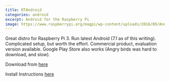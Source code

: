 ```yaml
---
title: RTAndroid
categories: android
excerpt: Android for the Raspberry Pi
image: https://www.raspberrypi.org/magpi/wp-content/uploads/2016/09/Android_Raspberry_pi.jpg
---
```


Great distro for Raspberry Pi 3. Run latest Android (7.1 as of this writing). Complicated setup, but worth the effort. Commercial product,
evaluation version available. Google Play Store also works (Angry birds was hard to download, and slow).

Download from [here](https://git.embedded.rwth-aachen.de/rtandroid/downloads/raspberry-pi/)

Install Instructions [here](https://groups.google.com/forum/#!searchin/android-rpi/rtandroid$20installation$20lzip%7Csort:relevance/android-rpi/E-6MyQKSf-M/c3EvPpRZBAAJ)
